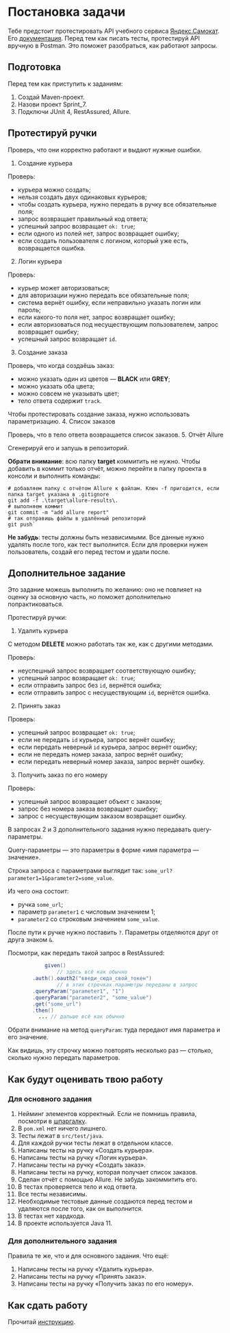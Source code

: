 # Постановка задачи
Тебе предстоит протестировать API учебного сервиса [Яндекс.Самокат](https://qa-scooter.praktikum-services.ru/). Его [документация](https://qa-scooter.praktikum-services.ru/docs/).
Перед тем как писать тесты, протестируй API вручную в Postman. Это поможет разобраться, как работают запросы.
## Подготовка
Перед тем как приступить к заданиям:

1. Создай Maven-проект.
2. Назови проект Sprint_7.
3. Подключи JUnit 4, RestAssured, Allure.
## Протестируй ручки
Проверь, что они корректно работают и выдают нужные ошибки.
1. Создание курьера

Проверь:
- курьера можно создать;
- нельзя создать двух одинаковых курьеров;
- чтобы создать курьера, нужно передать в ручку все обязательные поля;
- запрос возвращает правильный код ответа;
- успешный запрос возвращает `ok: true`;
- если одного из полей нет, запрос возвращает ошибку;
- если создать пользователя с логином, который уже есть, возвращается ошибка.
2. Логин курьера

Проверь:
- курьер может авторизоваться;
- для авторизации нужно передать все обязательные поля;
- система вернёт ошибку, если неправильно указать логин или пароль;
- если какого-то поля нет, запрос возвращает ошибку;
- если авторизоваться под несуществующим пользователем, запрос возвращает ошибку;
- успешный запрос возвращает `id`.
3. Создание заказа

Проверь, что когда создаёшь заказ:
- можно указать один из цветов — **BLACK** или **GREY**;
- можно указать оба цвета;
- можно совсем не указывать цвет;
- тело ответа содержит `track`.

Чтобы протестировать создание заказа, нужно использовать параметризацию.
4. Список заказов

Проверь, что в тело ответа возвращается список заказов.
5. Отчёт Allure

Сгенерируй его и запушь в репозиторий.

**Обрати внимание**: всю папку **target** коммитить не нужно. Чтобы добавить в коммит только отчёт, можно перейти в папку проекта в консоли и выполнить команды:
```editorconfig
# добавляем папку с отчётом Allure к файлам. Ключ -f пригодится, если папка target указана в .gitignore
git add -f .\target\allure-results\.
# выполняем коммит
git commit -m "add allure report"
# так отправишь файлы в удалённый репозиторий
git push`
```
**Не забудь**: тесты должны быть независимыми. Все данные нужно удалять после того, как тест выполнится. Если для проверки нужен пользователь, создай его перед тестом и удали после.
## Дополнительное задание
Это задание можешь выполнить по желанию: оно не повлияет на оценку за основную часть, но поможет дополнительно попрактиковаться.

Протестируй ручки:
1. Удалить курьера

С методом **DELETE** можно работать так же, как с другими методами.

Проверь:
- неуспешный запрос возвращает соответствующую ошибку;
- успешный запрос возвращает `ok: true`;
- если отправить запрос без `id`, вернётся ошибка;
- если отправить запрос с несуществующим `id`, вернётся ошибка.
2. Принять заказ

Проверь:
- успешный запрос возвращает `ok: true`;
- если не передать `id` курьера, запрос вернёт ошибку;
- если передать неверный `id` курьера, запрос вернёт ошибку;
- если не передать номер заказа, запрос вернёт ошибку;
- если передать неверный номер заказа, запрос вернёт ошибку.
3. Получить заказ по его номеру

Проверь:
- успешный запрос возвращает объект с заказом;
- запрос без номера заказа возвращает ошибку;
- запрос с несуществующим заказом возвращает ошибку.

В запросах 2 и 3 дополнительного задания нужно передавать query-параметры.

Query-параметры — это параметры в форме «имя параметра — значение».

Строка запроса с параметрами выглядит так: `some_url?parameter1=1&parameter2=some_value`.

Из чего она состоит:
- ручка `some_url`;
- параметр `parameter1` с числовым значением 1;
- `parameter2` со строковым значением `some_value`.

После пути к ручке нужно поставить `?`. Параметры отделяются друг от друга знаком `&`.

Посмотри, как передать такой запрос в RestAssured:
```java
            given()
                // здесь всё как обычно
        .auth().oauth2("введи_сюда_свой_токен")
                // в этих строчках параметры переданы в запрос
        .queryParam("parameter1", "1")
        .queryParam("parameter2", "some_value")
        .get("some_url")
        .then() 
          ... // дальше всё как обычно 
```
Обрати внимание на метод `queryParam`: туда передают имя параметра и его значение.

Как видишь, эту строчку можно повторять несколько раз — столько, сколько нужно передать параметров.
## Как будут оценивать твою работу
### Для основного задания
1. Нейминг элементов корректный. Если не помнишь правила, посмотри в [шпаргалку](https://code.s3.yandex.net/qa-automation-engineer/java/cheatsheets/paid-track/sprint2/namingRules.pdf).
2. В `pom.xml` нет ничего лишнего.
3. Тесты лежат в `src/test/java`.
4. Для каждой ручки тесты лежат в отдельном классе.
5. Написаны тесты на ручку «Создать курьера».
6. Написаны тесты на ручку «Логин курьера».
7. Написаны тесты на ручку «Создать заказ».
8. Написаны тесты на ручку, которая получает список заказов.
9. Сделан отчёт с помощью Allure. Не забудь закоммитить его.
10. В тестах проверяется тело и код ответа.
11. Все тесты независимы.
12. Необходимые тестовые данные создаются перед тестом и удаляются после того, как он выполнится.
13. В тестах нет хардкода.
14. В проекте используется Java 11.
### Для дополнительного задания
Правила те же, что и для основного задания. Что ещё:
1. Написаны тесты на ручку «Удалить курьера».
2. Написаны тесты на ручку «Принять заказ».
3. Написаны тесты на ручку «Получить заказ по его номеру».
## Как сдать работу
Прочитай [инструкцию](https://code.s3.yandex.net/qa-automation-engineer/java/track2/cheatsheets/sprint7/upload_project_7.pdf).